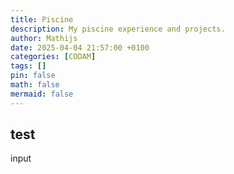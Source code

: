 ```yaml
---
title: Piscine
description: My piscine experience and projects.
author: Mathijs
date: 2025-04-04 21:57:00 +0100
categories: [CODAM]
tags: []
pin: false
math: false
mermaid: false
---
```


## test
input


